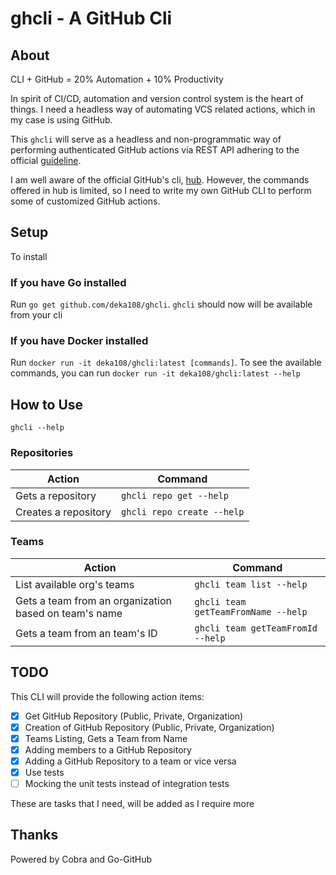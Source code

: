 # ghcli - A GitHub Cli

## About

CLI + GitHub = 20% Automation + 10% Productivity

In spirit of CI/CD, automation and version control system is the heart of things. I need a headless way of automating VCS related actions, which in my case is using GitHub.

This `ghcli` will serve as a headless and non-programmatic way of performing authenticated GitHub actions via REST API adhering to the official [guideline](https://developer.github.com/v3/).

I am well aware of the official GitHub's cli, [hub](https://github.com/github/hub). However, the commands offered in hub is limited, so I need to write my own GitHub CLI to perform some of customized GitHub actions.

## Setup

To install

### If you have Go installed

Run `go get github.com/deka108/ghcli`. `ghcli` should now will be available from your cli

### If you have Docker installed

Run `docker run -it deka108/ghcli:latest [commands]`.
To see the available commands, you can run `docker run -it deka108/ghcli:latest --help`

## How to Use

`ghcli --help`

### Repositories

|   Action   |   Command  |
| --- | --- |
| Gets a repository | `ghcli repo get --help` |
| Creates a repository | `ghcli repo create --help` |

### Teams

|   Action   |   Command  |
| --- | --- |
| List available org's teams | `ghcli team list --help` |
| Gets a team from an organization based on team's name | `ghcli team getTeamFromName --help` |
| Gets a team from an team's ID | `ghcli team getTeamFromId --help` |

## TODO

This CLI will provide the following action items:

- [x] Get GitHub Repository (Public, Private, Organization)
- [x] Creation of GitHub Repository (Public, Private, Organization)
- [x] Teams Listing, Gets a Team from Name
- [x] Adding members to a GitHub Repository
- [x] Adding a GitHub Repository to a team or vice versa
- [x] Use tests
- [ ] Mocking the unit tests instead of integration tests

These are tasks that I need, will be added as I require more

## Thanks

Powered by Cobra and Go-GitHub
